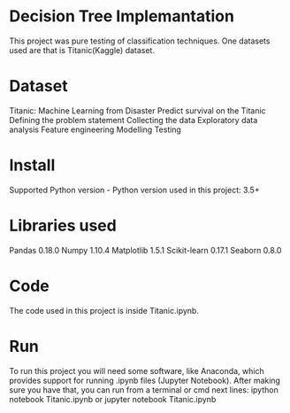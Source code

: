 # Decision Tree Implemantation
This project was pure testing of classification techniques. One datasets used are that is Titanic(Kaggle) dataset.

# Dataset
Titanic: Machine Learning from Disaster
Predict survival on the Titanic
	Defining the problem statement
	Collecting the data
	Exploratory data analysis
	Feature engineering
	Modelling
	Testing

# Install
Supported Python version - Python version used in this project: 3.5+

# Libraries used
  Pandas 0.18.0
  Numpy 1.10.4
  Matplotlib 1.5.1
  Scikit-learn 0.17.1
  Seaborn 0.8.0
# Code
The code used in this project is inside Titanic.ipynb.

# Run
To run this project you will need some software, like Anaconda, which provides support for running .ipynb files (Jupyter Notebook).
After making sure you have that, you can run from a terminal or cmd next lines:
 ipython notebook Titanic.ipynb or jupyter notebook Titanic.ipynb